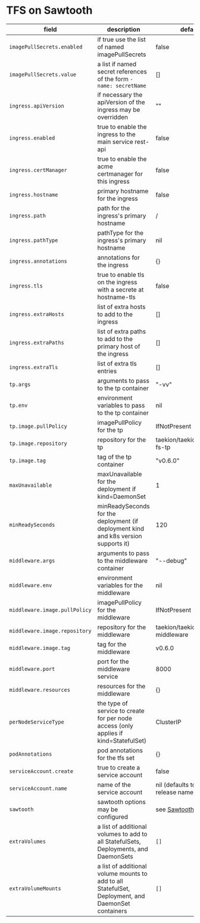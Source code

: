 # TFS on Sawtooth

| field | description | default |
|-|-|-|
| `imagePullSecrets.enabled` | if true use the list of named imagePullSecrets | false |
| `imagePullSecrets.value` | a list if named secret references of the form   ```- name: secretName```| [] |
| `ingress.apiVersion` | if necessary the apiVersion of the ingress may be overridden | "" |
| `ingress.enabled` | true to enable the ingress to the main service rest-api | false |
| `ingress.certManager` | true to enable the acme certmanager for this ingress | false |
| `ingress.hostname` | primary hostname for the ingress | false |
| `ingress.path` | path for the ingress's primary hostname | / |
| `ingress.pathType` | pathType for the ingress's primary hostname | nil |
| `ingress.annotations` | annotations for the ingress | {} |
| `ingress.tls` | true to enable tls on the ingress with a secrete at hostname-tls | false |
| `ingress.extraHosts` | list of extra hosts to add to the ingress | [] |
| `ingress.extraPaths` | list of extra paths to add to the primary host of the ingress | [] |
| `ingress.extraTls` | list of extra tls entries | [] |
| `tp.args` | arguments to pass to the tp container | "-vv" |
| `tp.env` | environment variables to pass to the tp container | nil |
| `tp.image.pullPolicy` | imagePullPolicy for the tp | IfNotPresent |
| `tp.image.repository` | repository for the tp | taekion/taekion/taekion-fs-tp |
| `tp.image.tag` | tag of the tp container | "v0.6.0" |
| `maxUnavailable` | maxUnavailable for the deployment if kind=DaemonSet | 1 |
| `minReadySeconds` | minReadySeconds for the deployment (if deployment kind and k8s version supports it) | 120 |
| `middleware.args` | arguments to pass to the middleware container | "--debug" |
| `middleware.env` | environment variables for the middleware | nil |
| `middleware.image.pullPolicy` | imagePullPolicy for the middleware | IfNotPresent |
| `middleware.image.repository` | repository for the middleware | taekion/taekion-fs-middleware |
| `middleware.image.tag` | tag for the middleware | v0.6.0 |
| `middleware.port` | port for the middleware service| 8000 |
| `middleware.resources` | resources for the middleware | {} |
| `perNodeServiceType` | the type of service to create for per node access (only applies if kind=StatefulSet)| ClusterIP |
| `podAnnotations` | pod annotations for the tfs set | {} |
| `serviceAccount.create` | true to create a service account | false |
| `serviceAccount.name` | name of the service account | nil (defaults to based on release name) |
| `sawtooth` | sawtooth options may be configured | see [Sawtooth](../sawtooth/README.md) |
| `extraVolumes` | a list of additional volumes to add to all StatefulSets, Deployments, and DaemonSets | `[]` |
| `extraVolumeMounts` | a list of additional volume mounts to add to all StatefulSet, Deployment, and DaemonSet containers | `[]` |
